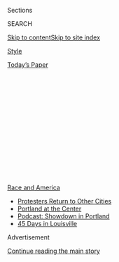 <div id="app">

<div>

<div>

<div>

<div class="NYTAppHideMasthead css-1q2w90k e1suatyy0">

<div class="section css-ui9rw0 e1suatyy2">

<div class="css-eph4ug er09x8g0">

<div class="css-6n7j50">

</div>

<span class="css-1dv1kvn">Sections</span>

<div class="css-10488qs">

<span class="css-1dv1kvn">SEARCH</span>

</div>

[Skip to content](#site-content)[Skip to site
index](#site-index)

</div>

<div id="masthead-section-label" class="css-1wr3we4 eaxe0e00">

[Style](https://www.nytimes.com/section/style)

</div>

<div class="css-10698na e1huz5gh0">

</div>

</div>

<div id="masthead-bar-one" class="section hasLinks css-15hmgas e1csuq9d3">

<div class="css-uqyvli e1csuq9d0">

</div>

<div class="css-1uqjmks e1csuq9d1">

</div>

<div class="css-9e9ivx">

[](https://myaccount.nytimes.com/auth/login?response_type=cookie&client_id=vi)

</div>

<div class="css-1bvtpon e1csuq9d2">

[Today’s
Paper](https://www.nytimes.com/section/todayspaper)

</div>

</div>

</div>

</div>

<div data-aria-hidden="false">

<div id="site-content" data-role="main">

<div>

<div class="css-1aor85t" style="opacity:0.000000001;z-index:-1;visibility:hidden">

<div class="css-1hqnpie">

<div class="css-epjblv">

<span class="css-17xtcya">[Style](/section/style)</span><span class="css-x15j1o">|</span><span class="css-fwqvlz">The
War on
Frats</span>

</div>

<div class="css-k008qs">

<div class="css-1iwv8en">

<span class="css-18z7m18"></span>

<div>

</div>

</div>

<span class="css-1n6z4y">https://nyti.ms/39PAc3k</span>

<div class="css-1705lsu">

<div class="css-4xjgmj">

<div class="css-4skfbu" data-role="toolbar" data-aria-label="Social Media Share buttons, Save button, and Comments Panel with current comment count" data-testid="share-tools">

  - 
  - 
  - 
  - 
    
    <div class="css-6n7j50">
    
    </div>

  - 
  - 

</div>

</div>

</div>

</div>

</div>

</div>

<div id="NYT_TOP_BANNER_REGION" class="css-13pd83m">

<div>

<div id="styln-prism-menu-1590763508878" class="section interactive-content interactive-size-medium css-1edisqu">

<div class="css-17ih8de interactive-body">

<div id="scroll-container" class="css-1gj85ro">

[<span class="styln-title-wrap"><span class="css-1pje3qr">Race
and</span><span class="css-1pje3qr">
America</span></span>](https://www.nytimes.com/news-event/george-floyd-protests-minneapolis-new-york-los-angeles?action=click&pgtype=Article&state=default&region=TOP_BANNER&context=storylines_menu)

  - [Protesters Return to Other
    Cities](https://www.nytimes.com/2020/07/26/us/protests-portland-seattle-trump.html?action=click&pgtype=Article&state=default&region=TOP_BANNER&context=storylines_menu)
  - [Portland at the
    Center](https://www.nytimes.com/2020/07/24/us/portland-oregon-protests-white-race.html?action=click&pgtype=Article&state=default&region=TOP_BANNER&context=storylines_menu)
  - [Podcast: Showdown in
    Portland](https://www.nytimes.com/2020/07/23/podcasts/the-daily/portland-protests.html?action=click&pgtype=Article&state=default&region=TOP_BANNER&context=storylines_menu)
  - [45 Days in
    Louisville](https://www.nytimes.com/interactive/2020/07/16/us/black-lives-matter-protests-louisville-breonna-taylor.html?action=click&pgtype=Article&state=default&region=TOP_BANNER&context=storylines_menu)

</div>

</div>

</div>

</div>

</div>

<div id="top-wrapper" class="css-1sy8kpn">

<div id="top-slug" class="css-l9onyx">

Advertisement

</div>

[Continue reading the main
story](#after-top)

<div class="ad top-wrapper" style="text-align:center;height:100%;display:block;min-height:250px">

<div id="top" class="place-ad" data-position="top" data-size-key="top">

</div>

</div>

<div id="after-top">

</div>

</div>

<div id="sponsor-wrapper" class="css-1hyfx7x">

<div id="sponsor-slug" class="css-19vbshk">

Supported by

</div>

[Continue reading the main
story](#after-sponsor)

<div id="sponsor" class="ad sponsor-wrapper" style="text-align:center;height:100%;display:block">

</div>

<div id="after-sponsor">

</div>

</div>

<div class="section meteredContent css-yw67de" name="articleBody" itemprop="articleBody">

<div class="css-1fanzo5 StoryBodyCompanionColumn">

<div class="css-53u6y8">

<div class="css-1vkm6nb ehdk2mb0">

# The War on Frats

</div>

Groups of fraternity brothers and sorority sisters are working to kick
their organizations off campus.

<div class="css-1wlr991">

<div class="css-18e8msd">

<div class="css-1lhhykl epjyd6m0">

<div class="css-1baulvz">

By [<span class="css-1baulvz last-byline" itemprop="name">Ezra
Marcus</span>](https://www.nytimes.com/by/ezra-marcus)

</div>

</div>

</div>

</div>

</div>

</div>

<div class="css-79elbk" data-testid="photoviewer-wrapper">

<div class="css-z3e15g" data-testid="photoviewer-wrapper-hidden">

</div>

<div class="css-1a48zt4 ehw59r15" data-testid="photoviewer-children">

![<span class="css-16f3y1r e13ogyst0" data-aria-hidden="true">Portraits
of these students at Vanderbilt University were taken over Zoom.
Organizers asked to be photographed as a group of equals, instead of
individuals, to recognize their solidarity. From left, Daniel S.
Wrocherinsky, Riya Patel, Rachel Rosenberg, Nicole Gillis, Simi
Odugbesan, Lucy Barse, May
Donahue</span><span class="css-cnj6d5 e1z0qqy90" itemprop="copyrightHolder"><span class="css-1ly73wi e1tej78p0">Credit...</span><span>Photo
Illustration by The New York
Times</span></span>](https://static01.nyt.com/images/2020/07/30/fashion/30abolishfrats-students-1/30abolishfrats-students--articleLarge.jpg?quality=75&auto=webp&disable=upscale)

</div>

</div>

<div class="css-1fanzo5 StoryBodyCompanionColumn">

<div class="css-53u6y8">

Aug. 1, 2020

In the past month, hundreds of students have dropped out of their
fraternities and sororities at Vanderbilt University. They have
gathered, digitally, using group-run Instagram activist pages. They have
written searing
[op-eds](https://vanderbilthustler.com/33211/featured/schulman-drop/)
[condemning](https://vanderbilthustler.com/33241/featured/guest-editorial-a-message-from-the-former-brothers-of-delta-tau-delta/)
their own organizations for the student newspaper, The Vanderbilt
Hustler.

And they have
[petitioned](https://www.change.org/p/vanderbilt-university-abolish-ifc-and-panhellenic-organizations-at-vanderbilt-university?utm_content=cl_sharecopy_23388057_en-US%3A6&recruiter=316950555&recruited_by_id=962f0bd0-1382-11e5-9061-9518c3aa4d04&utm_source=share_petitio)
the administration to ban Greek organizations from campus.

The mass action, which has taken place while students have been away
from the Nashville campus for the summer and isolated because of the
pandemic, has been accelerated by a handful of racist incidents that
[have been
surfaced](https://news.vanderbilt.edu/2020/07/07/vanderbilt-university-statement-on-greek-life/)
in videos and on social media.

But students said their real reasons have deeper roots: that Greek life
is exclusionary, racist and misogynist, as well as resistant to reform
because of the hierarchical nature of the national Greek organizations,
which control local chapters.

Similar “Abolish Greek Life” movements have sprung up at other
universities around the country, including at the University of
Richmond, Duke, Emory, American University, Northwestern and the
University of North Carolina.

</div>

</div>

<div class="css-1fanzo5 StoryBodyCompanionColumn">

<div class="css-53u6y8">

Emma Heck, 21, a senior at Emory who recently dropped out of the Pi Beta
Phi sorority, said, “The national organizations are always going to
prohibit any real change.” Max Ratelle, 21, a rising senior at Tufts,
said he dropped out of his fraternity because reform felt futile. “We’re
just going to see history repeat itself over and over again,” he said.

On Wednesday, the [governing
panel](https://www.instagram.com/p/CDPpAbbFJSc/) of sororities at Tufts
announced in a statement that rush (when students become acquainted with
the different fraternities or sororities on campus) would not take place
in the fall as they “decide what the best course of action is for Greek
Life at Tufts” and continue to examine “the structurally and
situationally problematic nature of Greek Life.”

The movement at Vanderbilt has been the biggest so far, with many
students leaving several prominent fraternity and sorority chapters
there, including Delta Tau Delta and Kappa Kappa Gamma.

Both national organizations said that membership numbers remained
healthy; Delta Tau Delta said that “approximately a third” of the
Vanderbilt chapter had disaffiliated, and Kappa Kappa Gamma said “a
majority of our women at Vanderbilt University remain members.” In both
cases, formal disaffiliation requires that each student submit
paperwork; at Kappa Kappa Gamma, there is a waiting period of several
weeks.

Both organizations stated their commitment to supporting remaining
members in efforts to address and reform issues within the Greek system
and outside it.

</div>

</div>

<div class="css-1fanzo5 StoryBodyCompanionColumn">

<div class="css-53u6y8">

Taylor Thompson, 21, a rising senior at Vanderbilt University, was one
of the first to leave the Kappa Kappa Gamma sorority **** in late May,
after the death of George Floyd in police custody. As protests flared
around the country, Ms. Thompson, who is Black, said there were no
efforts from her sorority sisters to discuss anti-racist action.

“Nothing was being talked about in our group chat except for, like, a
trip to Vegas,” Ms. Thompson said. She sent the chat a message
expressing “disappointment that whenever something like this happens,
I’m the first person to bring it up or another person of color is,”
she said, and urged her sisters, most of whom are white, to share
resources and make donations related to the protests.

At first, reception was positive. Lots of her sisters “liked” her
comment, and the conversation flowed for an hour or so. But it soon fell
off track.

She and four other women of color decided to quit. “I didn’t want to
continue to have to spend all my time educating all the girls around
me,” Ms. Thompson said. “We’ve had countless, you know, diversity
inclusion sessions and workshops, and everybody is, quote unquote,
trying. But the fruits of that labor don’t really show up when it means
the
most.”

</div>

</div>

<div class="css-79elbk" data-testid="photoviewer-wrapper">

<div class="css-z3e15g" data-testid="photoviewer-wrapper-hidden">

</div>

<div class="css-1a48zt4 ehw59r15" data-testid="photoviewer-children">

<div class="css-1xdhyk6 erfvjey0">

<span class="css-1ly73wi e1tej78p0">Image</span>

<div class="css-zjzyr8">

<div data-testid="lazyimage-container" style="height:193.33333333333334px">

</div>

</div>

</div>

<span class="css-16f3y1r e13ogyst0" data-aria-hidden="true">From left,
Taylor Thompson, Marty Grady, Kelly Morgan, Grace Jennings, Lyndsey
Delouya, Katherine Deegan, Emma
Pinto.</span><span class="css-cnj6d5 e1z0qqy90" itemprop="copyrightHolder"><span class="css-1ly73wi e1tej78p0">Credit...</span><span>Photo
Illustration by The New York Times</span></span>

</div>

</div>

<div class="css-1fanzo5 StoryBodyCompanionColumn">

<div class="css-53u6y8">

## The Jock Line

Vanderbilt is an unlikely place for an anti-Greek life movement. John
Hechinger, the author of “[True Gentlemen: The Broken Pledge of
America’s
Fraternities](https://www.publicaffairsbooks.com/titles/john-hechinger/true-gentlemen/9781610396837/),”
said Vanderbilt had been “a real stronghold” of Greek power in the
country. The university has hosted fraternities since 1873, the year it
was founded.

</div>

</div>

<div class="css-1fanzo5 StoryBodyCompanionColumn">

<div class="css-53u6y8">

Today, according to
[Vanderbilt](https://www.vanderbilt.edu/greek_life/about-us/), more than
35 percent of the nearly 7,000 undergraduates there belong to a Greek
life organization, which are housed in 25 on-campus buildings. But there
is a historical precedent for students walking out of their fraternities
and sororities. During the civil rights movement in the 1960s, students
rejected Greek life as a bastion of reactionary politics and racism, and
dropped their affiliation en masse. Some local chapters disbanded.

In 1968, a group of student activists occupied a Columbia University
administration building during a protest. According to the historian
Paul Cronin, these students faced off in a violent clash with a
counterrevolutionary group calling itself the Majority Coalition, which
consisted mainly of conservative athletes and fraternity brothers. (“A
row of clean-shaven white men, mostly wearing jackets and ties, punched
away as students and outsiders tried to bash through what they called
the Jock Line,” Mr. Cronin
[wrote](https://www.politico.com/news/magazine/2020/06/07/barr-protesters-columbia-1968-304556)
in Politico.)

One of those in the Majority Coalition is the current attorney general,
William P. Barr, who belonged to the Sigma Nu fraternity.

Attorney General Barr is far from the only powerful government figure
with Greek ties. Eighteen United States presidents, both Democratic and
Republican, have belonged to fraternities, along with scores of other
politicians and titans of industry. Vanderbilt fraternity alumni include
William Bain, the co-founder of the consultancy giant Bain & Company,
the Republican Senator Lamar Alexander and the Democratic governor of
Kentucky, Andy Beshear.

The promise of networking connections and camaraderie is a large part of
the draw. At many schools, fraternities and sororities run the social
scene and throw the biggest parties. Since 1984, when the drinking age
rose to 21 nationwide, fraternities became the “unofficial bartenders”
of many campuses, Mr. Hechinger said.

But with the pandemic preventing many students from going back to campus
in the fall, Greek organizations have less to offer in a social sense.
Fraternity and sorority dues, about 50 percent of which often go to the
national organizations, are harder to justify.

</div>

</div>

<div class="css-1fanzo5 StoryBodyCompanionColumn">

<div class="css-53u6y8">

Ms. Thompson helps run the Instagram account
[@abolishvandyifcandpanhellenic](https://www.instagram.com/abolishvandyifcandpanhellenic/),
which urges students to drop their Greek affiliation and publishes
anonymous and signed submissions from students about their negative
experiences with Greek life. In early July someone sent her a video in
which a white frat brother from Delta Kappa Epsilon yelled a racist slur
at several white Kappa Alpha Theta sisters, one of whom was wearing what
appeared to be a mock durag. Ms. Thompson published it on her own
Instagram on July 3.

Within hours, dozens of members of Kappa Alpha Theta began dropping
their affiliation; some began calling for a vote to remove the
organization’s charter so that it could no longer operate on campus. The
sorority soon received an email from the advisory board chair for its
chapter, Mary Lee Bartlett, who graduated from Vanderbilt in 1985 and
works as a liaison between the current students and the national
organization.

“PLEASE\! Zip your lips on these topics\!” Ms. Bartlett wrote in the
email, the phrase highlighted in gold for emphasis. She urged the
current sorority sisters not to speak to friends or family about either
the video or “the interest members have expressed in either surrendering
the Charter and/or individually resigning.”

Someone leaked Ms. Bartlett’s email to Emma Pinto, a Vanderbilt senior
who left Zeta Tau Alpha, and she posted that on Instagram as well. For
many angry students, it was a clear-cut example of the way the national
organizations put their reputations ahead of accountability. (Neither
Kappa Alpha Theta or Ms. Bartlett responded to requests for comment from
The New York Times.)

The email, Ms. Thompson said, made her and others “critically examine”
why the organization would want to “put a gag order on the girls in that
sorority.”

</div>

</div>

<div class="css-1fanzo5 StoryBodyCompanionColumn">

<div class="css-53u6y8">

“What values,” she said, “do these organizations
hold?”

</div>

</div>

<div class="css-79elbk" data-testid="photoviewer-wrapper">

<div class="css-z3e15g" data-testid="photoviewer-wrapper-hidden">

</div>

<div class="css-1a48zt4 ehw59r15" data-testid="photoviewer-children">

<div class="css-1xdhyk6 erfvjey0">

<span class="css-1ly73wi e1tej78p0">Image</span>

<div class="css-zjzyr8">

<div data-testid="lazyimage-container" style="height:193.33333333333334px">

</div>

</div>

</div>

<span class="css-16f3y1r e13ogyst0" data-aria-hidden="true">From left,
Riya Doshi, Dannah Seecoomar, Jackie Miller, Katherine Strauss, Gracie
Pitman, Shane Ausmus, Edie
Duncan.</span><span class="css-cnj6d5 e1z0qqy90" itemprop="copyrightHolder"><span class="css-1ly73wi e1tej78p0">Credit...</span><span>Photo
Illustration by The New York Times</span></span>

</div>

</div>

<div class="css-1fanzo5 StoryBodyCompanionColumn">

<div class="css-53u6y8">

## ‘Matters of Concern’

In the past, the national organizations have been a moderating force on
Greek life, stepping in to limit hazing or try to prevent racist party
themes, Mr. Hechinger said. Now, though, many students think the
nationals are a barrier to reform.

A rising senior at Vanderbilt, who was allowed to speak anonymously for
privacy reasons, was, until late June, in a high-ranking leadership
position in the fraternity Delta Tau Delta. He said that a push for
outright abolishment could have been avoided if the administration and
national organizations had been more flexible about student concerns.

He said that initially he felt it was his responsibility as a leader in
his organization and “someone with bargaining chips with the
administration” to push for reforms to Greek life on campus, rather than
walking away completely.

He and several other fraternity members wrote up a policy memo and
arranged a meeting with Vanderbilt administrators, calling for reforms
that included a ban on Greek social dues and for redistribution of
campus resources. “I was asking them to sign off on a housing
application that would allow Greek houses to be applied for by any
campus organization,” he said, in order to “redistribute some of the
social capital on campus.”

The meeting, which happened on June 29 with Kristin Torrey, the director
of Greek life at Vanderbilt, left several of the brothers feeling
dismissed. “She just showed, like, total animosity and unwillingness to
change,” the senior recalled.

Ms. Torrey did not respond to a request for comment from The Times. A
spokeswoman for Vanderbilt said the school was “available to work with
students as they navigate reforms, while respecting students’ autonomy
to create, sustain and lead various organizations as a part of the
college experience.”

</div>

</div>

<div class="css-1fanzo5 StoryBodyCompanionColumn">

<div class="css-53u6y8">

A week later, a group of students from Delta Tau Delta had a call with a
representative from the national chapter, in which they expressed
concerns about fraternity conduct and felt similarly dismissed. After
that, many of the brothers, including all of its senior leadership,
decided to quit the fraternity. Twenty-seven of them[signed a
letter](https://vanderbilthustler.com/33241/featured/guest-editorial-a-message-from-the-former-brothers-of-delta-tau-delta/)
in The Vanderbilt Hustler, calling for the end of Greek life on campus.

“Our genuine efforts towards meaningful reform have been met with
systemic apathy and animosity,” they wrote. “Because of our failed
attempt at reform, those of us who have disaffiliated are adamant in our
call for the abolition of historically white Greek Life. To all those
harmed by Delta Tau Delta, we extend a sincere apology — there is no
reversing the damage we have caused.”

Jack Kreman, the chief executive officer of Delta Tau Delta
International Fraternity, wrote in a statement that the national
organization “believes calls to abolish fraternities fall short of truly
dealing with campus-wide cultural challenges,” and reiterated its
commitment “to working with the remaining members to address matters of
concern.”

Hundreds of Vanderbilt students began talking in lengthy group chats and
collaborating in Google Docs; according to Ms. Pinto, there is no
designated leader among them. “This was collective organizing and
collective action,” she said.

On July 7, three of the highest ranking fraternity brothers at
Vanderbilt — Callen DiGiovanni, who was the student president of the
Interfraternity Council; Joshua Allen, who was the student attorney
general; and Alex Snape, who was student vice president of housing —
wrote [a Medium post resigning from their
positions](https://medium.com/@callendigi/we-resigned-from-thevanderbilt-university-interfraternity-council-a3a3378fe4b3).

“To the students and alumni who have been harmed by our organization, we
sincerely apologize,” they wrote. “We know that words don’t erase the
past, but hope that our action today will help this University move
beyond this toxic
culture.”

</div>

</div>

<div class="css-79elbk" data-testid="photoviewer-wrapper">

<div class="css-z3e15g" data-testid="photoviewer-wrapper-hidden">

</div>

<div class="css-1a48zt4 ehw59r15" data-testid="photoviewer-children">

<div class="css-1xdhyk6 erfvjey0">

<span class="css-1ly73wi e1tej78p0">Image</span>

<div class="css-zjzyr8">

<div data-testid="lazyimage-container" style="height:193.33333333333334px">

</div>

</div>

</div>

<span class="css-16f3y1r e13ogyst0" data-aria-hidden="true">From left,
Sabina Smith, Claire Conway, Cedoni Francis, Charlotte Hoigard, Angi
Axelrode, Danielle Chari, Aaron
Niederman</span><span class="css-cnj6d5 e1z0qqy90" itemprop="copyrightHolder"><span class="css-1ly73wi e1tej78p0">Credit...</span><span>Photo
Illustration by The New York Times</span></span>

</div>

</div>

<div class="css-1fanzo5 StoryBodyCompanionColumn">

<div class="css-53u6y8">

## Value and Respect

The Vanderbilt administration has promised to conduct an internal review
of Greek life next semester.

The university said in a statement: “We respect the right of students to
join or disaffiliate with any registered student organization.” The
statement reiterated that all members of student organizations are
expected to “adhere to high standards of conduct aligned with our
commitment to a safe, welcoming and inclusive campus for everyone" and
that “when student conduct violations occur, we take action, investigate
and hold perpetrators accountable — both individuals and organizations.”

But just because pressure is building on students to walk away from the
Greek system does not mean that the majority of those in fraternities or
sororities want to leave them.

In college student newspapers, some have criticized the Abolish Greek
Life movement for painting fraternities and sororities with too broad a
brush. “AGL is wrong to characterize every Greek chapter as
irredeemable,” wrote Jared Bauman, a Vanderbilt student, in a Vanderbilt
Hustler
[op-ed](https://vanderbilthustler.com/33363/featured/guest-editorial-how-abolish-greek-life-gets-it-wrong/),
referring to the Abolish Greek Life movement. “My fraternity might not
be perfect, but it’s a far cry from the image of abject depravity that
AGL projects.”

Similar debates are taking place at other schools. “The current movement
to abolish the Greek life system at Duke fails to consider people like
me,”[wrote](https://www.dukechronicle.com/article/2020/07/being-gay-in-greek-life-ato)
a senior named AJ Whitney in a letter to The Duke Chronicle. Mr. Whitney
belongs to the Alpha Tau Omega fraternity, and wrote that he is openly
gay. “I have never felt more accepted, valued and respected by any other
community, both at Duke and throughout my life, than by my Taus,” he
wrote.

</div>

</div>

<div class="css-1fanzo5 StoryBodyCompanionColumn">

<div class="css-53u6y8">

Most students who are members of historically Black fraternities and
sororities have no plans to drop; at Vanderbilt and other schools, the
Abolish Greek Life movement is targeted at historically white Greek life
organizations, which fall into either the Interfraternity Council or the
National Panhellenic Conference. (Most historically Black Greek
organizations belong to the National Pan-Hellenic Council.)

For much of their history, fraternities and sororities were segregated;
the charters of many organizations explicitly prohibited nonwhite
non-Christians from joining.

Though white fraternities and sororities were officially desegregated by
the end of the 1960s, many local
chapters[continued](https://academic.oup.com/socpro/article-abstract/57/4/653/1667281?redirectedFrom=fulltext)
to informally prioritize new white members.

In an interview, Shelby Hart, a Vanderbilt junior who belongs to the
Black sorority Alpha Kappa Alpha, said that Black Greek life can provide
a separation from the prejudice of white Greek life. “I have heard of
many occurrences where even people of color within these organizations
faced racism through other members using racial slurs,” she said. “I
know people who’ve been called the N-word on campus by other students.”

“The university is doing a very strategic higher-ed method that a lot of
universities apply when there is some type of prejudice scandal that
occurs on campus,’ she said. “They say that this ‘does not align with
our values.’”

This, she believes, is an attempt to dodge accountability and avoid
substantive changes. “The rhetoric the university has used makes it seem
as if these events are isolated, and that these events do not reflect
Vanderbilt’s culture,” she said. “However, they do.”

</div>

</div>

<div>

</div>

</div>

<div>

</div>

<div>

</div>

<div>

</div>

<div>

<div id="bottom-wrapper" class="css-1ede5it">

<div id="bottom-slug" class="css-l9onyx">

Advertisement

</div>

[Continue reading the main
story](#after-bottom)

<div id="bottom" class="ad bottom-wrapper" style="text-align:center;height:100%;display:block;min-height:90px">

</div>

<div id="after-bottom">

</div>

</div>

</div>

</div>

</div>

## Site Index

<div>

</div>

## Site Information Navigation

  - [© <span>2020</span> <span>The New York Times
    Company</span>](https://help.nytimes.com/hc/en-us/articles/115014792127-Copyright-notice)

<!-- end list -->

  - [NYTCo](https://www.nytco.com/)
  - [Contact
    Us](https://help.nytimes.com/hc/en-us/articles/115015385887-Contact-Us)
  - [Work with us](https://www.nytco.com/careers/)
  - [Advertise](https://nytmediakit.com/)
  - [T Brand Studio](http://www.tbrandstudio.com/)
  - [Your Ad
    Choices](https://www.nytimes.com/privacy/cookie-policy#how-do-i-manage-trackers)
  - [Privacy](https://www.nytimes.com/privacy)
  - [Terms of
    Service](https://help.nytimes.com/hc/en-us/articles/115014893428-Terms-of-service)
  - [Terms of
    Sale](https://help.nytimes.com/hc/en-us/articles/115014893968-Terms-of-sale)
  - [Site
    Map](https://spiderbites.nytimes.com)
  - [Help](https://help.nytimes.com/hc/en-us)
  - [Subscriptions](https://www.nytimes.com/subscription?campaignId=37WXW)

</div>

</div>

</div>

</div>
